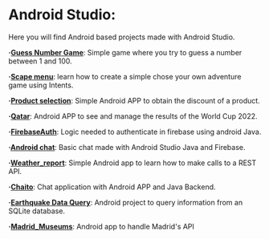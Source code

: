 # Android Studio:
Here you will find Android based projects made with Android Studio.

**·[Guess Number Game](https://github.com/Jkutkut/Android-GuessNumber)**: Simple game where you try to guess a number between 1 and 100.

**·[Scape menu](https://github.com/Jkutkut/Android-ScapeMenu)**: learn how to create a simple chose your own adventure game using Intents.

**·[Product selection](https://github.com/Jkutkut/Android-Product_Discount)**: Simple Android APP to obtain the discount of a product.

**·[Qatar](https://github.com/Jkutkut/Android-Qatar_World_Cup)**: Android APP to see and manage the results of the World Cup 2022.

**·[FirebaseAuth](https://github.com/Jkutkut/Android-FirebaseAuth)**: Logic needed to authenticate in firebase using android Java.

**·[Android chat](https://github.com/Jkutkut/Android-Chat)**: Basic chat made with Android Studio Java and Firebase.

**·[Weather_report](https://github.com/Jkutkut/Android-Weather_report)**: Simple Android app to learn how to make calls to a REST API.

**·[Chaito](https://github.com/Jkutkut/Chaito)**: Chat application with Android APP and Java Backend.

**·[Earthquake Data Query](https://github.com/Jkutkut/Android-Earthquake_Visualizer)**: Android project to query information from an SQLite database.

**·[Madrid_Museums](https://github.com/Jkutkut/Android-Madrid_Museums)**: Android app to handle Madrid's API

<!-- **·[]()**:  -->
<!-- **·[]()**:  -->
<!-- **·[]()**:  -->
<!-- **·[]()**:  -->